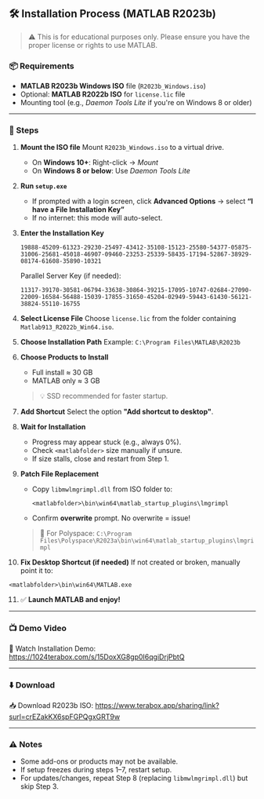 ## 🛠️ Installation Process (MATLAB R2023b)

> ⚠️ This is for educational purposes only. Please ensure you have the proper license or rights to use MATLAB.

### 📦 Requirements

* **MATLAB R2023b Windows ISO** file (`R2023b_Windows.iso`)
* Optional: **MATLAB R2022b ISO** for `license.lic` file
* Mounting tool (e.g., *Daemon Tools Lite* if you're on Windows 8 or older)

---

### 🔧 Steps

1. **Mount the ISO file**
   Mount `R2023b_Windows.iso` to a virtual drive.

   * On **Windows 10+**: Right-click → *Mount*
   * On **Windows 8 or below**: Use *Daemon Tools Lite*

2. **Run `setup.exe`**

   * If prompted with a login screen, click **Advanced Options** → select **“I have a File Installation Key”**
   * If no internet: this mode will auto-select.

3. **Enter the Installation Key**

   ```
   19888-45209-61323-29230-25497-43412-35108-15123-25580-54377-05875-31006-25681-45018-46907-09460-23253-25339-58435-17194-52867-38929-08174-61608-35890-10321
   ```

   Parallel Server Key (if needed):

   ```
   11317-39170-30581-06794-33638-30864-39215-17095-10747-02684-27090-22009-16584-56488-15039-17855-31650-45204-02949-59443-61430-56121-38824-55110-16755
   ```

4. **Select License File**
   Choose `license.lic` from the folder containing `Matlab913_R2022b_Win64.iso`.

5. **Choose Installation Path**
   Example: `C:\Program Files\MATLAB\R2023b`

6. **Choose Products to Install**

   * Full install ≈ 30 GB
   * MATLAB only ≈ 3 GB

   > 💡 SSD recommended for faster startup.

7. **Add Shortcut**
   Select the option **"Add shortcut to desktop"**.

8. **Wait for Installation**

   * Progress may appear stuck (e.g., always 0%).
   * Check `<matlabfolder>` size manually if unsure.
   * If size stalls, close and restart from Step 1.

9. **Patch File Replacement**

   * Copy `libmwlmgrimpl.dll` from ISO folder to:

     ```
     <matlabfolder>\bin\win64\matlab_startup_plugins\lmgrimpl
     ```

   * Confirm **overwrite** prompt. No overwrite = issue!

   > 🔁 For Polyspace:
   > `C:\Program Files\Polyspace\R2023a\bin\win64\matlab_startup_plugins\lmgrimpl`

10. **Fix Desktop Shortcut (if needed)**
    If not created or broken, manually point it to:

```
<matlabfolder>\bin\win64\MATLAB.exe
```

11. ✅ **Launch MATLAB and enjoy!**

---

### 📺 Demo Video

🔗 Watch Installation Demo: https://1024terabox.com/s/15DoxXG8gp0I6qgiDrjPbtQ

---

### ⬇️ Download

📥 Download R2023b ISO: https://www.terabox.app/sharing/link?surl=crEZakKX6spFGPQgxGRT9w

---

### ⚠️ Notes

* Some add-ons or products may not be available.
* If setup freezes during steps 1–7, restart setup.
* For updates/changes, repeat Step 8 (replacing `libmwlmgrimpl.dll`) but skip Step 3.

